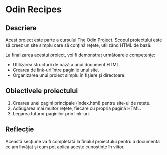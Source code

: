 
# Odin Recipes

## Descriere
Acest proiect este parte a cursului [The Odin Project](https://www.theodinproject.com/). Scopul proiectului este să creez un site simplu care să conțină rețete, utilizând HTML de bază.

La finalizarea acestui proiect, voi fi demonstrat următoarele competențe:
- Utilizarea structurii de bază a unui document HTML.
- Crearea de link-uri între paginile unui site.
- Organizarea unui proiect simplu în fișiere și directoare.

## Obiectivele proiectului
1. Crearea unei pagini principale (index.html) pentru site-ul de rețete.
2. Adăugarea mai multor rețete, fiecare cu propria pagină HTML.
3. Legarea tuturor paginilor prin link-uri.

## Reflecție
Această secțiune va fi completată la finalul proiectului pentru a documenta ce am învățat și cum pot aplica aceste cunoștințe în viitor.